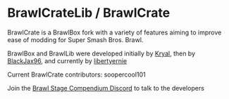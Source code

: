 BrawlCrateLib / BrawlCrate
==========

BrawlCrate is a BrawlBox fork with a variety of features aiming to improve ease of modding for Super Smash Bros. Brawl.

BrawlBox and BrawlLib were developed initially by [Kryal](https://code.google.com/p/brawltools/source/list), then by [BlackJax96](https://code.google.com/p/brawltools2), and currently by [libertyernie](https://github.com/libertyernie/brawltools)

Current BrawlCrate contributors: soopercool101

Join the [Brawl Stage Compendium Discord](https://discord.gg/s7c8763) to talk to the developers
